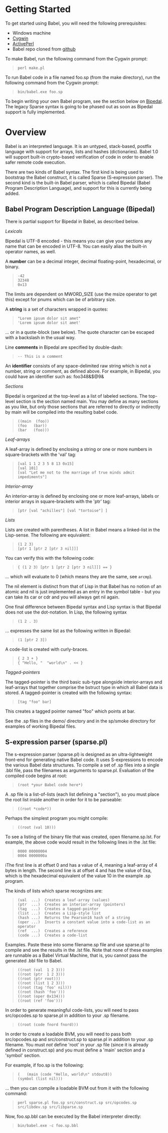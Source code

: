 <a name="getting_started"></a>
Getting Started
===============

To get started using Babel, you will need the following prerequisites:

- Windows machine
- <a href="http://www.cygwin.com/install.html" target="_blank">Cygwin</a>
- <a href="http://www.activestate.com/activeperl/downloads" target="_blank">ActivePerl</a>
- Babel repo cloned from <a href="https://github.com/claytonkb/Babel" target="_blank">github</a>

To make Babel, run the following command from the Cygwin prompt:

> `perl make.pl`

To run Babel code in a file named foo.sp (from the make directory), run the 
following command from the Cygwin prompt:

> `bin/babel.exe foo.sp`

To begin writing your own Babel program, see the section below on <a href="#bipedal">Bipedal</a>.
The legacy Sparse syntax is going to be phased out as soon as Bipedal support is fully implemented.

<a name="overview"></a>
Overview
========

Babel is an interpreted language.  It is an untyped, stack-based, postfix 
language with support for arrays, lists and hashes (dictionaries). Babel 
1.0 will support built-in crypto-based verification of code in order to 
enable safer remote code execution.

There are two kinds of Babel syntax. The first kind is being used to 
bootstrap the Babel construct, it is called Sparse (S-expression parser).
The second kind is the built-in Babel parser, which is called Bipedal
(Babel Program Description Language), and support for this is currently being 
added.

<a name="bipedal"></a>
Babel Program Description Language (Bipedal)
--------------------------------------------

There is partial support for Bipedal in Babel, as described below.

*Lexicals*

Bipedal is UTF-8 encoded - this means you can give your sections any name 
that can be encoded in UTF-8. You can easily alias the built-in operator 
names, as well.

A **number** can be a decimal integer, decimal floating-point, hexadecimal, 
or binary.

> `-42`  
> `32348`  
> `0x13`  

The limits are dependent on MWORD\_SIZE (use the msize operator to get 
this) except for pnums which can be of arbitrary size.

A **string** is a set of characters wrapped in quotes:

> `"Lorem ipsum dolor sit amet"  `  
> `'Lorem ipsum dolor sit amet'  `  

... or in a quote-block (see below). The quote character can be escaped 
with a backslash in the usual way. 

Line **comments** in Bipedal are specified by double-dash:

> `-- This is a comment  `  

An **identifier** consists of any space-delimited raw string which is not a
number, string or comment, as defined above. For example, in Bipedal, you 
could have an identifier such as: foo348&$@9&

*Sections*

Bipedal is organized at the top-level as a list of labeled sections. The top-
level section is the section named main. You may define as many sections as
you like, but only those sections that are referred to directly or indirectly
by main will be compiled into the resulting babel code.

> `((main  (foo))`  
> `(foo   (bar))`  
> `(bar   (foo)))`  

*Leaf-arrays*

A leaf-array is defined by enclosing a string or one or more numbers in 
square-brackets with the 'val' tag:

> `[val 1 1 2 3 5 8 13 0x15]`  
> `[val 101]`  
> `[val "Let me not to the marriage of true minds admit impediments"]`  

*Interior-array*

An interior-array is defined by enclosing one or more leaf-arrays, labels 
or interior arrays in square-brackets with the 'ptr' tag:

> `[ptr [val "achilles"] [val "tortoise"] ] `  

*Lists*

Lists are created with parentheses. A list in Babel means a linked-list 
in the Lisp-sense. The following are equivalent:

> `(1 2 3)  `  
> `[ptr 1 [ptr 2 [ptr 3 nil]]]  `  

You can verify this with the following code:

> `{ (1 2 3) [ptr 1 [ptr 2 [ptr 3 nil]]] == }  `  

... which will evaluate to 0 (which means they are the same, see `arcmp`).

The nil element is distinct from that of Lisp in that Babel has no notion of 
an atomic and nil is just implemented as an entry in the symbol table - 
but you can take its car or cdr and you will always get nil again.

One final difference between Bipedal syntax and Lisp syntax is that 
Bipedal does not use the dot-notation. In Lisp, the following syntax

> `(1 2 . 3)`  

... expresses the same list as the following written in Bipedal:

> `(1 [ptr 2 3])`  

A code-list is created with curly-braces.

> `{ 2 3 + }  `  
> `{ "Hello, "  "world\n" . << }  `  

*Tagged-pointers*

The tagged-pointer is the third basic sub-type alongside interior-arrays 
and leaf-arrays that together comprise the bstruct type in which all 
Babel data is stored. A tagged-pointer is created with the following
syntax:

> `[tag "foo" bar]`  

This creates a tagged pointer named "foo" which points at bar.

See the .sp files in the demo/ directory and in the sp/smoke directory for 
examples of working Bipedal files.

<a name="sparse"></a>
S-expression parser (sparse.pl)
-------------------------------

The s-expression parser (sparse.pl) is designed as an ultra-lightweight 
front-end for generating native Babel code. It uses S-expressions to encode
the various Babel data structures. To compile a set of .sp files into a
single .bbl file, pass the filenames as arguments to sparse.pl. Evaluation
of the compiled code begins at root:

> `(root *your Babel code here*)  `  

A .sp file is a list-of-lists (each list defining a "section"), so you must
place the root list inside another in order for it to be parseable:

> `((root *code*))  `  

Perhaps the simplest program you might compile:

> `((root (val 10)))  `  

To see a listing of the binary file that was created, open filename.sp.lst.
For example, the above code would result in the following lines in the
.lst file:

> `0000 00000004`  
> `0004 0000000a`   

iThe first line is at offset 0 and has a value of 4, meaning a leaf-array of
4 bytes in length. The second line is at offset 4 and has the value of 0xa,
which is the hexadecimal equivalent of the value 10 in the example .sp 
program.

The kinds of lists which sparse recognizes are:

> `(val  ...)  Creates a leaf-array (values)  `  
> `(ptr  ...)  Creates an interior-array (pointers)  `  
> `(tag  ...)  Creates a tagged-pointer  `  
> `(list ...)  Creates a Lisp-style list  `  
> `(hash ...)  Returns the Pearson16 hash of a string  `  
> `(oper ...)  Inserts a constant value into a code-list as an operator  `  
> `(ref  ...)  Creates a reference  `  
> `(code ...)  Creates a code-list  `  

Examples. Paste these into some filename.sp file and use sparse.pl to compile
and see the results in the .lst file. Note that none of these examples are
runnable as a Babel Virtual Machine, that is, you cannot pass the generated
.bbl file to Babel.

> `((root (val  1 2 3)))`  
> `((root (ptr  1 2 3)))`  
> `((root (ptr root)))`  
> `((root (list 1 2 3)))`  
> `((root (tag 'foo' nil)))`  
> `((root (hash 'foo')))`  
> `((root (oper 0x134)))`  
> `((root (ref 'foo')))`  

In order to generate meaningful code-lists, you will need to pass 
src/opcodes.sp to sparse.pl in addition to your .sp filename.

> `((root (code fnord fnord)))`  

In order to create a loadable BVM, you will need to pass both src/opcodes.sp
and src/construct.sp to sparse.pl in addition to your .sp filename. You must
*not* define 'root' in your .sp file (since it is already defined in 
construct.sp) and you must define a 'main' section and a 'symbol' section.

For example, if foo.sp is the following:

> `(   (main (code "Hello, world\n" stdout8))`  
> `(symbol (list nil)))`  
  
... then you can compile a loadable BVM out from it with the following command:

> `perl sparse.pl foo.sp src/construct.sp src/opcodes.sp src/libdev.sp src/libparse.sp`  

Now, foo.sp.bbl can be executed by the Babel interpreter directly:

> `bin/babel.exe -c foo.sp.bbl`  

